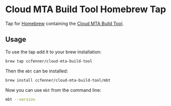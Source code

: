 # Cloud MTA Build Tool Homebrew Tap

Tap for [Homebrew](https://brew.sh) containing the [Cloud MTA Build Tool](https://sap.github.io/cloud-mta-build-tool).

## Usage

To use the tap add it to your brew installation:

```sh
brew tap ccfenner/cloud-mta-build-tool
```

Then the `mbt` can be installed:

```sh
brew install ccfenner/cloud-mta-build-tool/mbt
```

Now you can use `mbt` from the command line:

```sh
mbt --version
```
